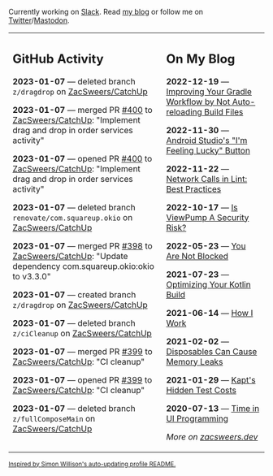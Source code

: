 Currently working on [Slack](https://slack.com/). Read [my blog](https://zacsweers.dev/) or follow me on [Twitter](https://twitter.com/ZacSweers)/[Mastodon](https://hachyderm.io/@ZacSweers).

<table><tr><td valign="top" width="60%">

## GitHub Activity
<!-- githubActivity starts -->
**2023-01-07** — deleted branch `z/dragdrop` on [ZacSweers/CatchUp](https://github.com/ZacSweers/CatchUp)

**2023-01-07** — merged PR [#400](https://github.com/ZacSweers/CatchUp/pull/400) to [ZacSweers/CatchUp](https://github.com/ZacSweers/CatchUp): "Implement drag and drop in order services activity"

**2023-01-07** — opened PR [#400](https://github.com/ZacSweers/CatchUp/pull/400) to [ZacSweers/CatchUp](https://github.com/ZacSweers/CatchUp): "Implement drag and drop in order services activity"

**2023-01-07** — deleted branch `renovate/com.squareup.okio` on [ZacSweers/CatchUp](https://github.com/ZacSweers/CatchUp)

**2023-01-07** — merged PR [#398](https://github.com/ZacSweers/CatchUp/pull/398) to [ZacSweers/CatchUp](https://github.com/ZacSweers/CatchUp): "Update dependency com.squareup.okio:okio to v3.3.0"

**2023-01-07** — created branch `z/dragdrop` on [ZacSweers/CatchUp](https://github.com/ZacSweers/CatchUp)

**2023-01-07** — deleted branch `z/ciCleanup` on [ZacSweers/CatchUp](https://github.com/ZacSweers/CatchUp)

**2023-01-07** — merged PR [#399](https://github.com/ZacSweers/CatchUp/pull/399) to [ZacSweers/CatchUp](https://github.com/ZacSweers/CatchUp): "CI cleanup"

**2023-01-07** — opened PR [#399](https://github.com/ZacSweers/CatchUp/pull/399) to [ZacSweers/CatchUp](https://github.com/ZacSweers/CatchUp): "CI cleanup"

**2023-01-07** — deleted branch `z/fullComposeMain` on [ZacSweers/CatchUp](https://github.com/ZacSweers/CatchUp)
<!-- githubActivity ends -->
</td><td valign="top" width="40%">

## On My Blog
<!-- blog starts -->
**2022-12-19** — [Improving Your Gradle Workflow by Not Auto-reloading Build Files](https://www.zacsweers.dev/improving-your-workflow-by-not-auto-reloading-build-files/)

**2022-11-30** — [Android Studio's "I'm Feeling Lucky" Button](https://www.zacsweers.dev/android-studios-im-feeling-lucky-button/)

**2022-11-22** — [Network Calls in Lint: Best Practices](https://www.zacsweers.dev/network-calls-in-lint-best-practices/)

**2022-10-17** — [Is ViewPump A Security Risk?](https://www.zacsweers.dev/is-viewpump-a-security-risk/)

**2022-05-23** — [You Are Not Blocked](https://www.zacsweers.dev/you-are-not-blocked/)

**2021-07-23** — [Optimizing Your Kotlin Build](https://www.zacsweers.dev/optimizing-your-kotlin-build/)

**2021-06-14** — [How I Work](https://www.zacsweers.dev/how-i-work/)

**2021-02-02** — [Disposables Can Cause Memory Leaks](https://www.zacsweers.dev/disposables-can-cause-memory-leaks/)

**2021-01-29** — [Kapt's Hidden Test Costs](https://www.zacsweers.dev/kapts-hidden-test-costs/)

**2020-07-13** — [Time in UI Programming](https://www.zacsweers.dev/time-in-ui/)
<!-- blog ends -->
_More on [zacsweers.dev](https://zacsweers.dev/)_
</td></tr></table>

<sub><a href="https://simonwillison.net/2020/Jul/10/self-updating-profile-readme/">Inspired by Simon Willison's auto-updating profile README.</a></sub>